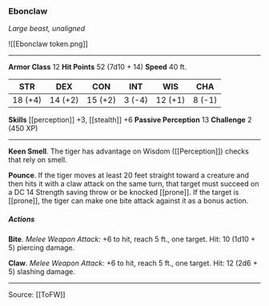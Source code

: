 ### Ebonclaw
_Large beast, unaligned_

![[Ebonclaw token.png]]


---

**Armor Class** 12
**Hit Points** 52 (7d10 + 14)
**Speed** 40 ft.

| STR     | DEX     | CON     | INT     | WIS     | CHA     |
|---------|---------|---------|---------|---------|---------|
| 18 (+4) | 14 (+2) | 15 (+2) | 3 (-4) | 12 (+1) | 8 (-1) |

**Skills** [[perception]] +3, [[stealth]] +6
**Passive Perception** 13
**Challenge** 2 (450 XP)

---

**Keen Smell**. The tiger has advantage on Wisdom ([[Perception]]) checks that rely on smell.

**Pounce**. If the tiger moves at least 20 feet straight toward a creature and then hits it with a claw attack on the same turn, that target must succeed on a DC 14 Strength saving throw or be knocked [[prone]]. If the target is [[prone]], the tiger can make one bite attack against it as a bonus action.

##### Actions
**Bite**. _Melee Weapon Attack:_ +6 to hit, reach 5 ft., one target. Hit: 10 (1d10 + 5) piercing damage.

**Claw**. _Melee Weapon Attack:_ +6 to hit, reach 5 ft., one target. Hit: 12 (2d6 + 5) slashing damage.


---

Source: [[ToFW]]